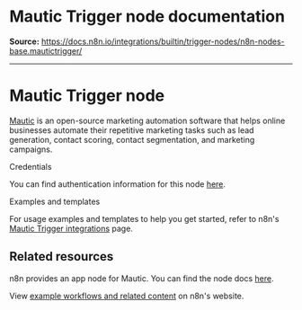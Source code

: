 # Mautic Trigger node documentation

**Source:** https://docs.n8n.io/integrations/builtin/trigger-nodes/n8n-nodes-base.mautictrigger/

---

# Mautic Trigger node

[Mautic](https://www.mautic.org/) is an open-source marketing automation software that helps online businesses automate their repetitive marketing tasks such as lead generation, contact scoring, contact segmentation, and marketing campaigns.

Credentials

You can find authentication information for this node [here](../../credentials/mautic/).

Examples and templates

For usage examples and templates to help you get started, refer to n8n's [Mautic Trigger integrations](https://n8n.io/integrations/mautic-trigger/) page.

## Related resources

n8n provides an app node for Mautic. You can find the node docs [here](../../app-nodes/n8n-nodes-base.mautic/).

View [example workflows and related content](https://n8n.io/integrations/mautic/) on n8n's website.
